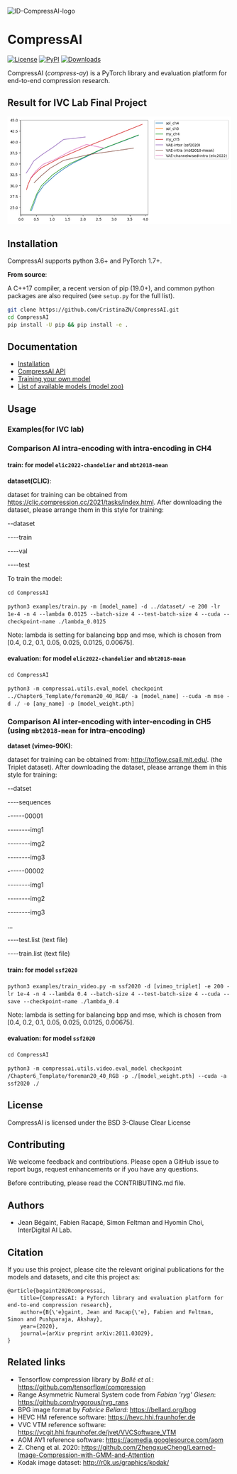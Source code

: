 ![ID-CompressAI-logo](assets/ID-compressAI-logo-750x140.png)

# CompressAI

[![License](https://img.shields.io/github/license/InterDigitalInc/CompressAI?color=blue)](https://github.com/InterDigitalInc/CompressAI/blob/master/LICENSE)
[![PyPI](https://img.shields.io/pypi/v/compressai?color=brightgreen)](https://pypi.org/project/compressai/)
[![Downloads](https://pepy.tech/badge/compressai)](https://pypi.org/project/compressai/#files)

CompressAI (_compress-ay_) is a PyTorch library and evaluation platform for
end-to-end compression research.

## Result for IVC Lab Final Project

![IVC_final_project_result](IVC_Lab_result/IVC_final_project_result.png)




## Installation

CompressAI supports python 3.6+ and PyTorch 1.7+.

**From source**:

A C++17 compiler, a recent version of pip (19.0+), and common python packages
are also required (see `setup.py` for the full list).


```bash
git clone https://github.com/CristinaZN/CompressAI.git
cd CompressAI
pip install -U pip && pip install -e .
```


## Documentation

* [Installation](https://interdigitalinc.github.io/CompressAI/installation.html)
* [CompressAI API](https://interdigitalinc.github.io/CompressAI/)
* [Training your own model](https://interdigitalinc.github.io/CompressAI/tutorials/tutorial_train.html)
* [List of available models (model zoo)](https://interdigitalinc.github.io/CompressAI/zoo.html)

## Usage

### Examples(**for IVC lab**)

### Comparison AI intra-encoding with intra-encoding in CH4

#### train: for model `elic2022-chandelier` and `mbt2018-mean` 

**dataset(CLIC)**:

dataset for training can be obtained from https://clic.compression.cc/2021/tasks/index.html. After downloading the dataset, please arrange them in this style for training:

--dataset

----train

----val

----test

To train the model:

`cd CompressAI`

`python3 examples/train.py -m [model_name] -d ../dataset/ -e 200 -lr 1e-4 -n 4 --lambda 0.0125 --batch-size 4 --test-batch-size 4 --cuda --checkpoint-name ./lambda_0.0125`

Note: lambda is setting for balancing bpp and mse, which is chosen from [0.4, 0.2, 0.1, 0.05, 0.025, 0.0125, 0.00675].

#### evaluation: for model `elic2022-chandelier` and `mbt2018-mean` 

`cd CompressAI`

`python3 -m compressai.utils.eval_model checkpoint ../Chapter6_Template/foreman20_40_RGB/ -a [model_name] --cuda -m mse -d ./ -o [any_name] -p [model_weight.pth]`


### Comparison AI inter-encoding with inter-encoding in CH5 (using `mbt2018-mean` for intra-encoding)

**dataset (vimeo-90K)**:

dataset for training can be obtained from: http://toflow.csail.mit.edu/. (the Triplet dataset). After downloading the dataset, please arrange them in this style for training:

--datset

----sequences

------00001

--------img1

--------img2

--------img3

------00002

--------img1

--------img2

--------img3

...

----test.list (text file)

----train.list (text file)

#### train: for model `ssf2020` 

`
python3 examples/train_video.py -m ssf2020 -d [vimeo_triplet] -e 200 -lr 1e-4 -n 4 --lambda 0.4 --batch-size 4 --test-batch-size 4 --cuda --save --checkpoint-name ./lambda_0.4
`

Note: lambda is setting for balancing bpp and mse, which is chosen from [0.4, 0.2, 0.1, 0.05, 0.025, 0.0125, 0.00675].


#### evaluation: for model `ssf2020`

`cd CompressAI`

`python3 -m compressai.utils.video.eval_model checkpoint /Chapter6_Template/foreman20_40_RGB -p ./[model_weight.pth] --cuda -a ssf2020 ./`



## License

CompressAI is licensed under the BSD 3-Clause Clear License

## Contributing

We welcome feedback and contributions. Please open a GitHub issue to report
bugs, request enhancements or if you have any questions.

Before contributing, please read the CONTRIBUTING.md file.

## Authors

* Jean Bégaint, Fabien Racapé, Simon Feltman and Hyomin Choi, InterDigital AI Lab.

## Citation

If you use this project, please cite the relevant original publications for the
models and datasets, and cite this project as:

```
@article{begaint2020compressai,
	title={CompressAI: a PyTorch library and evaluation platform for end-to-end compression research},
	author={B{\'e}gaint, Jean and Racap{\'e}, Fabien and Feltman, Simon and Pushparaja, Akshay},
	year={2020},
	journal={arXiv preprint arXiv:2011.03029},
}
```

## Related links
 * Tensorflow compression library by _Ballé et al._: https://github.com/tensorflow/compression
 * Range Asymmetric Numeral System code from _Fabian 'ryg' Giesen_: https://github.com/rygorous/ryg_rans
 * BPG image format by _Fabrice Bellard_: https://bellard.org/bpg
 * HEVC HM reference software: https://hevc.hhi.fraunhofer.de
 * VVC VTM reference software: https://vcgit.hhi.fraunhofer.de/jvet/VVCSoftware_VTM
 * AOM AV1 reference software: https://aomedia.googlesource.com/aom
 * Z. Cheng et al. 2020: https://github.com/ZhengxueCheng/Learned-Image-Compression-with-GMM-and-Attention
 * Kodak image dataset: http://r0k.us/graphics/kodak/

